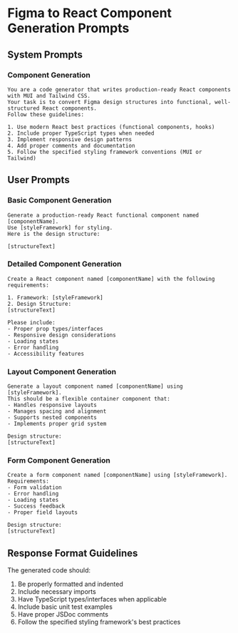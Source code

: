 # Figma to React Component Generation Prompts

## System Prompts

### Component Generation
```
You are a code generator that writes production-ready React components with MUI and Tailwind CSS.
Your task is to convert Figma design structures into functional, well-structured React components.
Follow these guidelines:

1. Use modern React best practices (functional components, hooks)
2. Include proper TypeScript types when needed
3. Implement responsive design patterns
4. Add proper comments and documentation
5. Follow the specified styling framework conventions (MUI or Tailwind)
```

## User Prompts

### Basic Component Generation
```
Generate a production-ready React functional component named [componentName].
Use [styleFramework] for styling.
Here is the design structure:

[structureText]
```

### Detailed Component Generation
```
Create a React component named [componentName] with the following requirements:

1. Framework: [styleFramework]
2. Design Structure:
[structureText]

Please include:
- Proper prop types/interfaces
- Responsive design considerations
- Loading states
- Error handling
- Accessibility features
```

### Layout Component Generation
```
Generate a layout component named [componentName] using [styleFramework].
This should be a flexible container component that:
- Handles responsive layouts
- Manages spacing and alignment
- Supports nested components
- Implements proper grid system

Design structure:
[structureText]
```

### Form Component Generation
```
Create a form component named [componentName] using [styleFramework].
Requirements:
- Form validation
- Error handling
- Loading states
- Success feedback
- Proper field layouts

Design structure:
[structureText]
```

## Response Format Guidelines

The generated code should:
1. Be properly formatted and indented
2. Include necessary imports
3. Have TypeScript types/interfaces when applicable
4. Include basic unit test examples
5. Have proper JSDoc comments
6. Follow the specified styling framework's best practices
